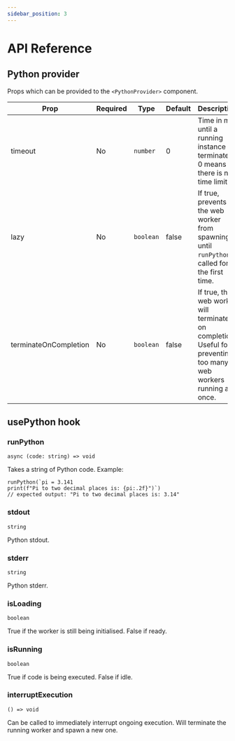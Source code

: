 ```yaml
---
sidebar_position: 3
---
```


# API Reference

## Python provider

Props which can be provided to the `<PythonProvider>` component.

| Prop                  | Required | Type      | Default | Description                                                                                                       |
| --------------------- | -------- | --------- | ------- | ----------------------------------------------------------------------------------------------------------------- |
| timeout               | No       | `number`  | 0       | Time in ms until a running instance is terminated, 0 means there is no time limit.                                |
| lazy                  | No       | `boolean` | false   | If true, prevents the web worker from spawning until `runPython` is called for the first time.                    |
| terminateOnCompletion | No       | `boolean` | false   | If true, the web worker will terminate on completion. Useful for preventing too many web workers running at once. |

## usePython hook

### runPython

`async (code: string) => void`

Takes a string of Python code. Example:

```tsx
runPython(`pi = 3.141
print(f"Pi to two decimal places is: {pi:.2f}")`)
// expected output: "Pi to two decimal places is: 3.14"
```

### stdout

`string`

Python stdout.

### stderr

`string`

Python stderr.

### isLoading

`boolean`

True if the worker is still being initialised. False if ready.

### isRunning

`boolean`

True if code is being executed. False if idle.

### interruptExecution

`() => void`

Can be called to immediately interrupt ongoing execution. Will terminate the running worker and spawn a new one.
